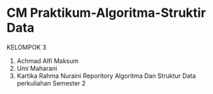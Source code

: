 # CM Praktikum-Algoritma-Struktir Data

KELOMPOK 3<br>
1. Achmad Alfi Maksum
2. Umi Maharani
3. Kartika Rahma Nuraini
Reporitory Algoritma Dan Struktur Data perkuliahan Semester 2<br>